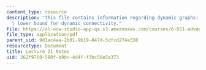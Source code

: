 ```yaml
---
content_type: resource
description: "This file contains information regarding dynamic graphs: \u03A9(lg n)\
  \ lower bound for dynamic connectivity."
file: https://ol-ocw-studio-app-qa.s3.amazonaws.com/courses/6-851-advanced-data-structures-spring-2012/362f9760588fb8bc4d4ff3bc56e5a373_MIT6_851S12_Lec21.pdf
file_type: application/pdf
parent_uid: 9d1ac4aa-2b01-9b19-847d-5dfcd274a338
resourcetype: Document
title: Lecture 21 Notes
uid: 362f9760-588f-b8bc-4d4f-f3bc56e5a373
---
```

